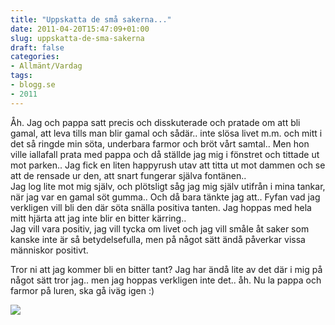 ```yaml
---
title: "Uppskatta de små sakerna..."
date: 2011-04-20T15:47:09+01:00
slug: uppskatta-de-sma-sakerna
draft: false
categories:
- Allmänt/Vardag
tags:
- blogg.se
- 2011
---
```

Åh. Jag och pappa satt precis och disskuterade och pratade om att bli gamal, att leva tills man blir gamal och sådär.. inte slösa livet m.m. och mitt i det så ringde min söta, underbara farmor och bröt vårt samtal.. Men hon ville iallafall prata med pappa och då ställde jag mig i fönstret och tittade ut mot parken.. Jag fick en liten happyrush utav att titta ut mot dammen och se att de rensade ur den, att snart fungerar själva fontänen..  
Jag log lite mot mig själv, och plötsligt såg jag mig själv utifrån i mina tankar, när jag var en gamal söt gumma.. Och då bara tänkte jag att.. Fyfan vad jag verkligen vill bli den där söta snälla positiva tanten. Jag hoppas med hela mitt hjärta att jag inte blir en bitter kärring..  
Jag vill vara positiv, jag vill tycka om livet och jag vill småle åt saker som kanske inte är så betydelsefulla, men på något sätt ändå påverkar vissa människor positivt.  
  
Tror ni att jag kommer bli en bitter tant? Jag har ändå lite av det där i mig på något sätt tror jag.. men jag hoppas verkligen inte det.. åh. Nu la pappa och farmor på luren, ska gå iväg igen :)  
  
  
![](/assets/images/blogg.se/91648_1134857061_143975432.jpg)